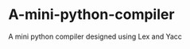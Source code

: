 # A-mini-python-compiler
A mini python compiler designed using Lex and Yacc

                          
